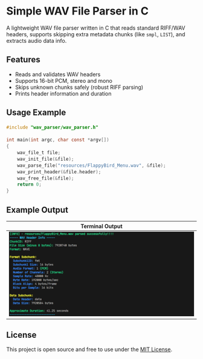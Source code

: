 # Simple WAV File Parser in C

A lightweight WAV file parser written in C that reads standard RIFF/WAV headers,
supports skipping extra metadata chunks (like `smpl`, `LIST`), and extracts audio data info.

## Features

- Reads and validates WAV headers
- Supports 16-bit PCM, stereo and mono
- Skips unknown chunks safely (robust RIFF parsing)
- Prints header information and duration

## Usage Example 

```c
#include "wav_parser/wav_parser.h"

int main(int argc, char const *argv[])
{
    wav_file_t file;
    wav_init_file(&file);
    wav_parse_file("resources/FlappyBird_Menu.wav", &file);
    wav_print_header(&file.header);
    wav_free_file(&file);
    return 0;
}
```

## Example Output

| Terminal Output                                           |
|-------------------------------------------------------|
| ![Demo](resources/demo.png) |

## License

This project is open source and free to use under the [MIT License](LICENSE).

